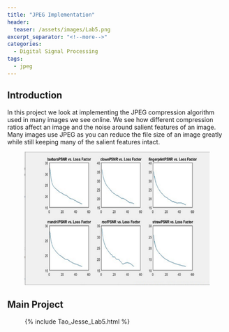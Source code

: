 ```yaml
---
title: "JPEG Implementation"
header:
  teaser: /assets/images/Lab5.png
excerpt_separator: "<!--more-->"
categories:
  - Digital Signal Processing
tags:
  - jpeg
---
```




## Introduction
In this project we look at implementing the JPEG compression algorithm used in many images we see online. We see how different compression ratios affect an image and the noise around salient features of an image. Many images use JPEG as you can reduce the file size of an image greatly while still keeping many of the salient features intact. 

<figure>
	<a href="/assets/images/Lab5.png"><img src="/assets/images/Lab5.png"></a>
</figure>

## Main Project
<figure>
{% include Tao_Jesse_Lab5.html %}
</figure>
